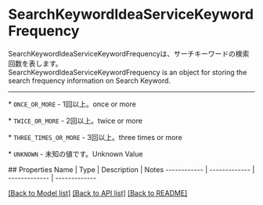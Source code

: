 # SearchKeywordIdeaServiceKeywordFrequency

<div lang=\"ja\">SearchKeywordIdeaServiceKeywordFrequencyは、サーチキーワードの検索回数を表します。</div> <div lang=\"en\">SearchKeywordIdeaServiceKeywordFrequency is an object for storing the search frequency information on Search Keyword.</div> <hr> <p>* <code>ONCE_OR_MORE</code> - <span lang=\"ja\">1回以上。</span><span lang=\"en\">once or more</span></p> <p>* <code>TWICE_OR_MORE</code> - <span lang=\"ja\">2回以上。</span><span lang=\"en\">twice or more</span></p> <p>* <code>THREE_TIMES_OR_MORE</code> - <span lang=\"ja\">3回以上。</span><span lang=\"en\">three times or more</span></p> <p>* <code>UNKNOWN</code> - <span lang=\"ja\">未知の値です。</span><span lang=\"en\">Unknown Value</span></p> 
## Properties
Name | Type | Description | Notes
------------ | ------------- | ------------- | -------------

[[Back to Model list]](../README.md#documentation-for-models) [[Back to API list]](../README.md#documentation-for-api-endpoints) [[Back to README]](../README.md)


